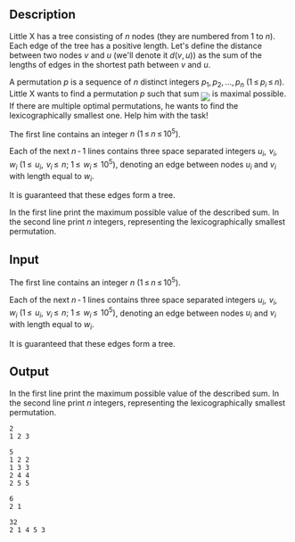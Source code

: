 ## Description

<div><p>Little X has a tree consisting of <span class="tex-span"><i>n</i></span> nodes (they are numbered from <span class="tex-span">1</span> to <span class="tex-span"><i>n</i></span>). Each edge of the tree has a positive length. Let's define the distance between two nodes <span class="tex-span"><i>v</i></span> and <span class="tex-span"><i>u</i></span> (we'll denote it <span class="tex-span"><i>d</i>(<i>v</i>, <i>u</i>)</span>) as the sum of the lengths of edges in the shortest path between <span class="tex-span"><i>v</i></span> and <span class="tex-span"><i>u</i></span>. </p><p>A permutation <span class="tex-span"><i>p</i></span> is a sequence of <span class="tex-span"><i>n</i></span> distinct integers <span class="tex-span"><i>p</i><sub class="lower-index">1</sub>, <i>p</i><sub class="lower-index">2</sub>, ..., <i>p</i><sub class="lower-index"><i>n</i></sub></span> <span class="tex-span">(1 ≤ <i>p</i><sub class="lower-index"><i>i</i></sub> ≤ <i>n</i>)</span>. Little X wants to find a permutation <span class="tex-span"><i>p</i></span> such that sum <img align="middle" class="tex-formula" src="file://FqLTsDir.png" style="max-width: 100.0%;max-height: 100.0%;"> is maximal possible. If there are multiple optimal permutations, he wants to find the lexicographically smallest one. Help him with the task!</p></div><div class="input-specification"><p>The first line contains an integer <span class="tex-span"><i>n</i>&nbsp;(1 ≤ <i>n</i> ≤ 10<sup class="upper-index">5</sup>)</span>.</p><p>Each of the next <span class="tex-span"><i>n</i> - 1</span> lines contains three space separated integers <span class="tex-span"><i>u</i><sub class="lower-index"><i>i</i></sub>,  <i>v</i><sub class="lower-index"><i>i</i></sub>, <i>w</i><sub class="lower-index"><i>i</i></sub>&nbsp;(1 ≤  <i>u</i><sub class="lower-index"><i>i</i></sub>,  <i>v</i><sub class="lower-index"><i>i</i></sub> ≤  <i>n</i>;&nbsp;1 ≤  <i>w</i><sub class="lower-index"><i>i</i></sub> ≤  10<sup class="upper-index">5</sup>)</span>, denoting an edge between nodes <span class="tex-span"><i>u</i><sub class="lower-index"><i>i</i></sub></span> and <span class="tex-span"><i>v</i><sub class="lower-index"><i>i</i></sub></span> with length equal to <span class="tex-span"><i>w</i><sub class="lower-index"><i>i</i></sub></span>.</p><p>It is guaranteed that these edges form a tree.</p></div><div class="output-specification"><p>In the first line print the maximum possible value of the described sum. In the second line print <span class="tex-span"><i>n</i></span> integers, representing the lexicographically smallest permutation.</p></div>

## Input

<p>The first line contains an integer <span class="tex-span"><i>n</i>&nbsp;(1 ≤ <i>n</i> ≤ 10<sup class="upper-index">5</sup>)</span>.</p><p>Each of the next <span class="tex-span"><i>n</i> - 1</span> lines contains three space separated integers <span class="tex-span"><i>u</i><sub class="lower-index"><i>i</i></sub>,  <i>v</i><sub class="lower-index"><i>i</i></sub>, <i>w</i><sub class="lower-index"><i>i</i></sub>&nbsp;(1 ≤  <i>u</i><sub class="lower-index"><i>i</i></sub>,  <i>v</i><sub class="lower-index"><i>i</i></sub> ≤  <i>n</i>;&nbsp;1 ≤  <i>w</i><sub class="lower-index"><i>i</i></sub> ≤  10<sup class="upper-index">5</sup>)</span>, denoting an edge between nodes <span class="tex-span"><i>u</i><sub class="lower-index"><i>i</i></sub></span> and <span class="tex-span"><i>v</i><sub class="lower-index"><i>i</i></sub></span> with length equal to <span class="tex-span"><i>w</i><sub class="lower-index"><i>i</i></sub></span>.</p><p>It is guaranteed that these edges form a tree.</p>

## Output

<p>In the first line print the maximum possible value of the described sum. In the second line print <span class="tex-span"><i>n</i></span> integers, representing the lexicographically smallest permutation.</p>





```input1
2
1 2 3

```




```input2
5
1 2 2
1 3 3
2 4 4
2 5 5

```




```output1
6
2 1

```




```output2
32
2 1 4 5 3

```


